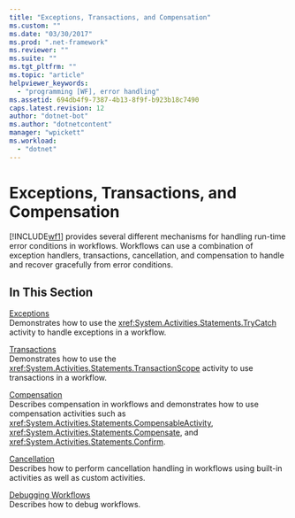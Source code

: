 ```yaml
---
title: "Exceptions, Transactions, and Compensation"
ms.custom: ""
ms.date: "03/30/2017"
ms.prod: ".net-framework"
ms.reviewer: ""
ms.suite: ""
ms.tgt_pltfrm: ""
ms.topic: "article"
helpviewer_keywords: 
  - "programming [WF], error handling"
ms.assetid: 694db4f9-7387-4b13-8f9f-b923b18c7490
caps.latest.revision: 12
author: "dotnet-bot"
ms.author: "dotnetcontent"
manager: "wpickett"
ms.workload: 
  - "dotnet"
---
```

# Exceptions, Transactions, and Compensation
[!INCLUDE[wf1](../../../includes/wf1-md.md)] provides several different mechanisms for handling run-time error conditions in workflows. Workflows can use a combination of exception handlers, transactions, cancellation, and compensation to handle and recover gracefully from error conditions.  
  
## In This Section  
 [Exceptions](../../../docs/framework/windows-workflow-foundation/exceptions.md)  
 Demonstrates how to use the <xref:System.Activities.Statements.TryCatch> activity to handle exceptions in a workflow.  
  
 [Transactions](../../../docs/framework/windows-workflow-foundation/workflow-transactions.md)  
 Demonstrates how to use the <xref:System.Activities.Statements.TransactionScope> activity to use transactions in a workflow.  
  
 [Compensation](../../../docs/framework/windows-workflow-foundation/compensation.md)  
 Describes compensation in workflows and demonstrates how to use compensation activities such as <xref:System.Activities.Statements.CompensableActivity>, <xref:System.Activities.Statements.Compensate>, and <xref:System.Activities.Statements.Confirm>.  
  
 [Cancellation](../../../docs/framework/windows-workflow-foundation/modeling-cancellation-behavior-in-workflows.md)  
 Describes how to perform cancellation handling in workflows using built-in activities as well as custom activities.  
  
 [Debugging Workflows](../../../docs/framework/windows-workflow-foundation/debugging-workflows.md)  
 Describes how to debug workflows.
